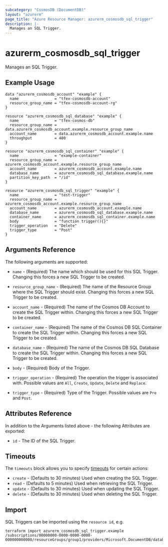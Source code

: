 ```yaml
---
subcategory: "CosmosDB (DocumentDB)"
layout: "azurerm"
page_title: "Azure Resource Manager: azurerm_cosmosdb_sql_trigger"
description: |-
  Manages an SQL Trigger.
---
```


# azurerm_cosmosdb_sql_trigger

Manages an SQL Trigger.

## Example Usage

```hcl
data "azurerm_cosmosdb_account" "example" {
  name                = "tfex-cosmosdb-account"
  resource_group_name = "tfex-cosmosdb-account-rg"
}

resource "azurerm_cosmosdb_sql_database" "example" {
  name                = "tfex-cosmos-db"
  resource_group_name = data.azurerm_cosmosdb_account.example.resource_group_name
  account_name        = data.azurerm_cosmosdb_account.example.name
  throughput          = 400
}

resource "azurerm_cosmosdb_sql_container" "example" {
  name                = "example-container"
  resource_group_name = azurerm_cosmosdb_account.example.resource_group_name
  account_name        = azurerm_cosmosdb_account.example.name
  database_name       = azurerm_cosmosdb_sql_database.example.name
  partition_key_path  = "/id"
}

resource "azurerm_cosmosdb_sql_trigger" "example" {
  name                = "test-trigger"
  resource_group_name = azurerm_cosmosdb_account.example.resource_group_name
  account_name        = azurerm_cosmosdb_account.example.name
  database_name       = azurerm_cosmosdb_sql_database.example.name
  container_name      = azurerm_cosmosdb_sql_container.example.name
  body                = "function trigger(){}"
  trigger_operation   = "Delete"
  trigger_type        = "Post"
}
```

## Arguments Reference

The following arguments are supported:
* `name` - (Required) The name which should be used for this SQL Trigger. Changing this forces a new SQL Trigger to be created.

* `resource_group_name` - (Required) The name of the Resource Group where the SQL Trigger should exist. Changing this forces a new SQL Trigger to be created.

* `account_name` - (Required) The name of the Cosmos DB Account to create the SQL Trigger within. Changing this forces a new SQL Trigger to be created.

* `container_name` - (Required) The name of the Cosmos DB SQL Container to create the SQL Trigger within. Changing this forces a new SQL Trigger to be created.

* `database_name` - (Required) The name of the Cosmos DB SQL Database to create the SQL Trigger within. Changing this forces a new SQL Trigger to be created.
  
* `body` - (Required) Body of the Trigger.

* `trigger_operation` - (Required) The operation the trigger is associated with. Possible values are `All`, `Create`, `Update`, `Delete` and `Replace`.

* `trigger_type` - (Required) Type of the Trigger. Possible values are `Pre` and `Post`.

## Attributes Reference

In addition to the Arguments listed above - the following Attributes are exported: 

* `id` - The ID of the SQL Trigger.

## Timeouts

The `timeouts` block allows you to specify [timeouts](https://www.terraform.io/docs/configuration/resources.html#timeouts) for certain actions:

* `create` - (Defaults to 30 minutes) Used when creating the SQL Trigger.
* `read` - (Defaults to 5 minutes) Used when retrieving the SQL Trigger.
* `update` - (Defaults to 30 minutes) Used when updating the SQL Trigger.
* `delete` - (Defaults to 30 minutes) Used when deleting the SQL Trigger.

## Import

SQL Triggers can be imported using the `resource id`, e.g.

```shell
terraform import azurerm_cosmosdb_sql_trigger.example /subscriptions/00000000-0000-0000-0000-000000000000/resourceGroups/group1/providers/Microsoft.DocumentDB/databaseAccounts/account1/sqlDatabases/database1/containers/container1/triggers/trigger1
```
